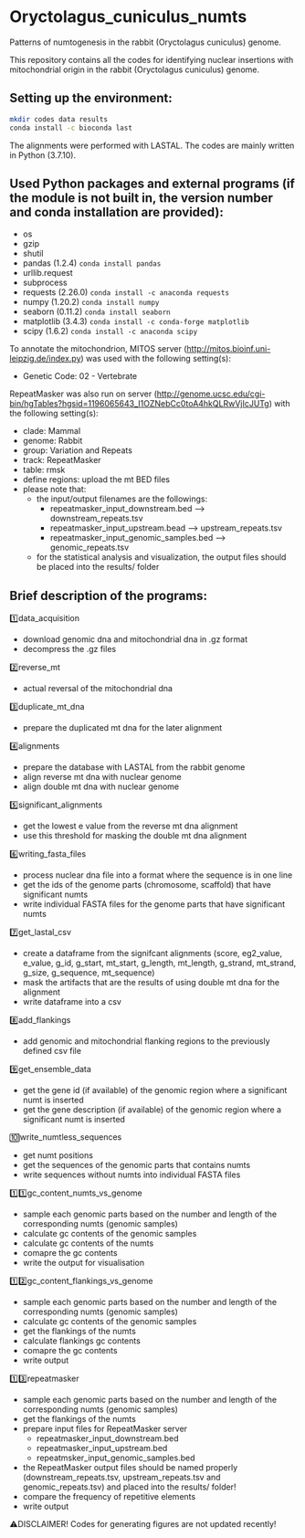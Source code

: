 # Oryctolagus_cuniculus_numts
 Patterns of numtogenesis in the rabbit (Oryctolagus cuniculus) genome.

This repository contains all the codes for identifying nuclear insertions with mitochondrial origin in the rabbit (Oryctolagus cuniculus) genome.

Setting up the environment:
---
```bash
mkdir codes data results
conda install -c bioconda last
```

The alignments were performed with LASTAL.
The codes are mainly written in Python (3.7.10).

Used Python packages and external programs (if the module is not built in, the version number and conda installation are provided):
---
- os
- gzip
- shutil
- pandas (1.2.4) `conda install pandas`
- urllib.request
- subprocess
- requests (2.26.0) `conda install -c anaconda requests`
- numpy (1.20.2) `conda install numpy`
- seaborn (0.11.2) `conda install seaborn`
- matplotlib (3.4.3) `conda install -c conda-forge matplotlib`
- scipy (1.6.2) `conda install -c anaconda scipy`

To annotate the mitochondrion, MITOS server (http://mitos.bioinf.uni-leipzig.de/index.py) was used with the following setting(s):
- Genetic Code: 02 - Vertebrate

RepeatMasker was also run on server (http://genome.ucsc.edu/cgi-bin/hgTables?hgsid=1196065643_I1OZNebCc0toA4hkQLRwVjIcJUTg) with the following setting(s):
- clade: Mammal
- genome: Rabbit
- group: Variation and Repeats
- track: RepeatMasker
- table: rmsk
- define regions: upload the mt BED files
- please note that:
	- the input/output filenames are the followings:
		- repeatmasker_input_downstream.bed --> downstream_repeats.tsv
		- repeatmasker_input_upstream.bead --> upstream_repeats.tsv
		- repeatmasker_input_genomic_samples.bed --> genomic_repeats.tsv
	- for the statistical analysis and visualization, the output files should be placed into the results/ folder

Brief description of the programs:
---

:one:data_acquisition

- download genomic dna and mitochondrial dna in .gz format
- decompress the .gz files

:two:reverse_mt

- actual reversal of the mitochondrial dna

:three:duplicate_mt_dna

- prepare the duplicated mt dna for the later alignment

:four:alignments

- prepare the database with LASTAL from the rabbit genome
- align reverse mt dna with nuclear genome
- align double mt dna with nuclear genome

:five:significant_alignments

- get the lowest e value from the reverse mt dna alignment
- use this threshold for masking the double mt dna alignment

:six:writing_fasta_files

- process nuclear dna file into a format where the sequence is in one line
- get the ids of the genome parts (chromosome, scaffold) that have significant numts
- write individual FASTA files for the genome parts that have significant numts

:seven:get_lastal_csv

- create a dataframe from the signifcant alignments (score, eg2_value, e_value, g_id, g_start, mt_start, g_length, mt_length, g_strand, mt_strand, g_size, g_sequence, mt_sequence)
- mask the artifacts that are the results of using double mt dna for the alignment
- write dataframe into a csv

:eight:add_flankings

- add genomic and mitochondrial flanking regions to the previously defined csv file

:nine:get_ensemble_data

- get the gene id (if available) of the genomic region where a significant numt is inserted
- get the gene description (if available) of the genomic region where a significant numt is inserted

🔟write_numtless_sequences

- get numt positions
- get the sequences of the genomic parts that contains numts
- write sequences without numts into individual FASTA files

1️⃣:one:gc_content_numts_vs_genome

- sample each genomic parts based on the number and length of the corresponding numts (genomic samples)
- calculate gc contents of the genomic samples
- calculate gc contents of the numts
- comapre the gc contents
- write the output for visualisation

1️⃣:two:gc_content_flankings_vs_genome

- sample each genomic parts based on the number and length of the corresponding numts (genomic samples)
- calculate gc contents of the genomic samples
- get the flankings of the numts
- calculate flankings gc contents
- comapre the gc contents
- write output

:one::three:repeatmasker

- sample each genomic parts based on the number and length of the corresponding numts (genomic samples)
- get the flankings of the numts
- prepare input files for RepeatMasker server
	- repeatmasker_input_downstream.bed
	- repeatmasker_input_upstream.bed
	- repeatmsker_input_genomic_samples.bed
- the RepeatMasker output files should be named properly (downstream_repeats.tsv, upstream_repeats.tsv and genomic_repeats.tsv) and placed into the results/ folder!
- compare the frequency of repetitive elements
- write output

:warning:DISCLAIMER! Codes for generating figures are not updated recently!
